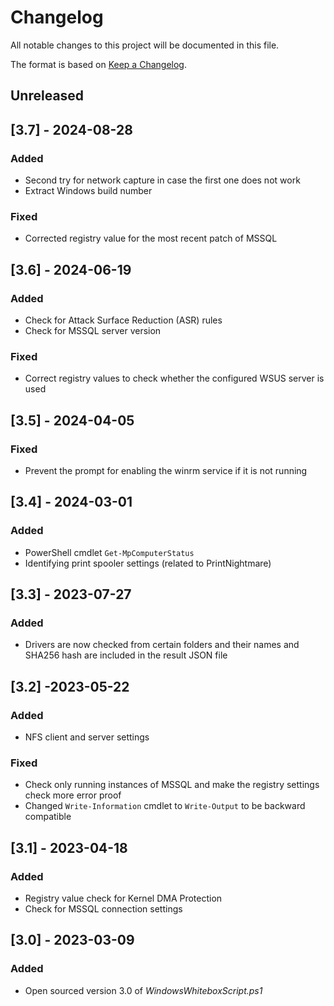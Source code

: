 
# Changelog
All notable changes to this project will be documented in this file.

The format is based on [Keep a Changelog](https://keepachangelog.com/en/1.0.0/).

## Unreleased

## [3.7] - 2024-08-28

### Added

* Second try for network capture in case the first one does not work
* Extract Windows build number

### Fixed

* Corrected registry value for the most recent patch of MSSQL

## [3.6] - 2024-06-19

### Added

* Check for Attack Surface Reduction (ASR) rules
* Check for MSSQL server version

### Fixed

* Correct registry values to check whether the configured WSUS server is used

## [3.5] - 2024-04-05

### Fixed

* Prevent the prompt for enabling the winrm service if it is not running

## [3.4] - 2024-03-01

### Added

* PowerShell cmdlet ``Get-MpComputerStatus``
* Identifying print spooler settings (related to PrintNightmare)

## [3.3] - 2023-07-27

### Added

* Drivers are now checked from certain folders and their names and SHA256 hash are included in the result JSON file

## [3.2] -2023-05-22

### Added

* NFS client and server settings

### Fixed

* Check only running instances of MSSQL and make the registry settings check more error proof
* Changed ``Write-Information`` cmdlet to ``Write-Output`` to be backward compatible

## [3.1] - 2023-04-18

### Added

* Registry value check for Kernel DMA Protection
* Check for MSSQL connection settings

## [3.0] - 2023-03-09

### Added

* Open sourced version 3.0 of *WindowsWhiteboxScript.ps1*
